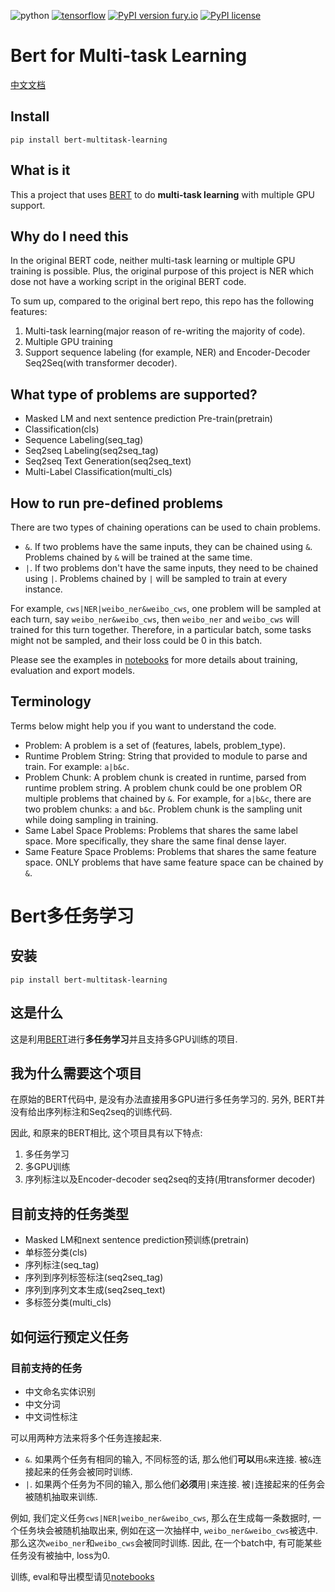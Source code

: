 ![python](https://img.shields.io/badge/python%20-3.6.0-brightgreen.svg) [![tensorflow](https://img.shields.io/badge/tensorflow-1.13.1-green.svg)](https://www.tensorflow.org/) [![PyPI version fury.io](https://badge.fury.io/py/ansicolortags.svg)](https://pypi.python.org/pypi/bert-multitask-learning/) [![PyPI license](https://img.shields.io/pypi/l/ansicolortags.svg)](https://pypi.python.org/pypi/bert-multitask-learning/)


# Bert for Multi-task Learning

[中文文档](#Bert多任务学习)

## Install

```
pip install bert-multitask-learning
```

## What is it

This a project that uses [BERT](https://github.com/google-research/bert) to do **multi-task learning** with multiple GPU support.

## Why do I need this

In the original BERT code, neither multi-task learning or multiple GPU training is possible. Plus, the original purpose of this project is NER which dose not have a working script in the original BERT code.

To sum up, compared to the original bert repo, this repo has the following features:

1. Multi-task learning(major reason of re-writing the majority of code).
2. Multiple GPU training
3. Support sequence labeling (for example, NER) and Encoder-Decoder Seq2Seq(with transformer decoder).

## What type of problems are supported?

- Masked LM and next sentence prediction Pre-train(pretrain)
- Classification(cls)
- Sequence Labeling(seq_tag)
- Seq2seq Labeling(seq2seq_tag)
- Seq2seq Text Generation(seq2seq_text)
- Multi-Label Classification(multi_cls)

## How to run pre-defined problems

There are two types of chaining operations can be used to chain problems.

- `&`. If two problems have the same inputs, they can be chained using `&`. Problems chained by `&` will be trained at the same time.
- `|`. If two problems don't have the same inputs, they need to be chained using `|`. Problems chained by `|` will be sampled to train at every instance.

For example, `cws|NER|weibo_ner&weibo_cws`, one problem will be sampled at each turn, say `weibo_ner&weibo_cws`, then `weibo_ner` and `weibo_cws` will trained for this turn together. Therefore, in a particular batch, some tasks might not be sampled, and their loss could be 0 in this batch.

Please see the examples in [notebooks](notebooks/) for more details about training, evaluation and export models.

## Terminology

Terms below might help you if you want to understand the code.

- Problem: A problem is a set of (features, labels, problem_type).
- Runtime Problem String: String that provided to module to parse and train. For example: `a|b&c`. 
- Problem Chunk: A problem chunk is created in runtime, parsed from runtime problem string. A problem chunk could be one problem OR multiple problems that chained by `&`. For example, for `a|b&c`, there are two problem chunks: `a` and `b&c`. Problem chunk is the sampling unit while doing sampling in training.
- Same Label Space Problems: Problems that shares the same label space. More specifically, they share the same final dense layer.
- Same Feature Space Problems: Problems that shares the same feature space. ONLY problems that have same feature space can be chained by `&`.


# Bert多任务学习

## 安装

```
pip install bert-multitask-learning
```

## 这是什么

这是利用[BERT](https://github.com/google-research/bert)进行**多任务学习**并且支持多GPU训练的项目.

## 我为什么需要这个项目

在原始的BERT代码中, 是没有办法直接用多GPU进行多任务学习的. 另外, BERT并没有给出序列标注和Seq2seq的训练代码.

因此, 和原来的BERT相比, 这个项目具有以下特点:

1. 多任务学习
2. 多GPU训练
3. 序列标注以及Encoder-decoder seq2seq的支持(用transformer decoder)

## 目前支持的任务类型

- Masked LM和next sentence prediction预训练(pretrain)
- 单标签分类(cls)
- 序列标注(seq_tag)
- 序列到序列标签标注(seq2seq_tag)
- 序列到序列文本生成(seq2seq_text)
- 多标签分类(multi_cls)

## 如何运行预定义任务

### 目前支持的任务

- 中文命名实体识别
- 中文分词
- 中文词性标注


可以用两种方法来将多个任务连接起来.

- `&`. 如果两个任务有相同的输入, 不同标签的话, 那么他们**可以**用`&`来连接. 被`&`连接起来的任务会被同时训练.
- `|`. 如果两个任务为不同的输入, 那么他们**必须**用`|`来连接. 被`|`连接起来的任务会被随机抽取来训练.

例如, 我们定义任务`cws|NER|weibo_ner&weibo_cws`, 那么在生成每一条数据时, 一个任务块会被随机抽取出来, 例如在这一次抽样中, `weibo_ner&weibo_cws`被选中. 那么这次`weibo_ner`和`weibo_cws`会被同时训练. 因此, 在一个batch中, 有可能某些任务没有被抽中, loss为0.

训练, eval和导出模型请见[notebooks](notebooks/)